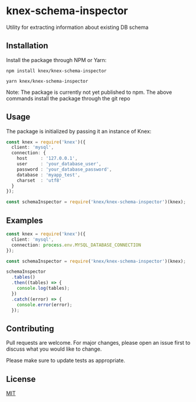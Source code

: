 # knex-schema-inspector

Utility for extracting information about existing DB schema

## Installation

Install the package through NPM or Yarn:

```
npm install knex/knex-schema-inspector
```

```
yarn knex/knex-schema-inspector
```

Note: The package is currently not yet published to npm. The above commands install the package through
the git repo

## Usage

The package is initialized by passing it an instance of Knex:

```ts
const knex = require('knex')({
  client: 'mysql',
  connection: {
    host     : '127.0.0.1',
    user     : 'your_database_user',
    password : 'your_database_password',
    database : 'myapp_test',
    charset  : 'utf8'
  }
});

const schemaInspector = require('knex/knex-schema-inspector')(knex);
```

## Examples

```ts
const knex = require('knex')({
  client: 'mysql',
  connection: process.env.MYSQL_DATABASE_CONNECTION
});

const schemaInspector = require('knex/knex-schema-inspector')(knex);

schemaInspector
  .tables()
  .then((tables) => {
    console.log(tables);
  })
  .catch((error) => {
    console.error(error);
  });
```

## Contributing

Pull requests are welcome. For major changes, please open an issue first to discuss what you would like to change.

Please make sure to update tests as appropriate.

## License

[MIT](https://choosealicense.com/licenses/mit/)